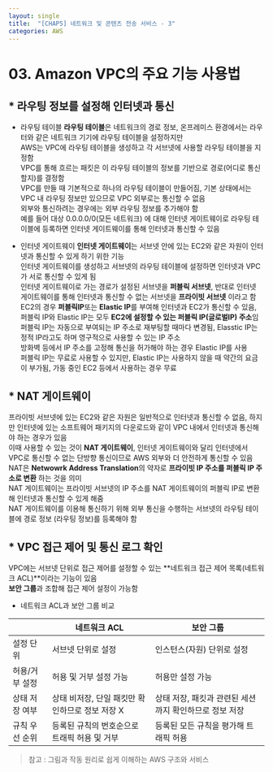 ```yaml
---
layout: single
title:  "[CHAP5] 네트워크 및 콘텐츠 전송 서비스 - 3"
categories: AWS
---
```


# 03. Amazon VPC의 주요 기능 사용법

## * 라우팅 정보를 설정해 인터넷과 통신

- 라우팅 테이블
**라우팅 테이블**은 네트워크의 경로 정보, 온프레미스 환경에서는 라우터와 같은 네트워크 기기에 라우팅 테이블을 설정하지만  
AWS는 VPC에 라우팅 테이블을 생성하고 각 서브넷에 사용할 라우팅 테이블을 지정함  
VPC를 통해 흐르는 패킷은 이 라우팅 테이블의 정보를 기반으로 경로(어디로 통신할지)를 결정함  
VPC를 만들 때 기본적으로 하나의 라우팅 테이블이 만들어짐, 기본 상태에서는 VPC 내 라우팅 정보만 있으므로 VPC 외부로는 통신할 수 없음  
외부와 통신하려는 경우에는 외부 라우팅 정보를 추가해야 함  
예를 들어 대상 0.0.0.0/0(모든 네트워크) 에 대해 인터넷 게이트웨이로 라우팅 테이블에 등록하면 인터넷 게이트웨이를 통해 인터넷과 통신할 수 있음  

- 인터넷 게이트웨이
**인터넷 게이트웨이**는 서브넷 안에 있는 EC2와 같은 자원이 인터넷과 통신할 수 있게 하기 위한 기능  
인터넷 게이트웨이를 생성하고 서브넷의 라우팅 테이블에 설정하면 인터넷과 VPC가 서로 통신할 수 있게 됨  
인터넷 게이트웨이로 가는 경로가 설정된 서브넷을 **퍼블릭 서브넷**, 반대로 인터넷 게이트웨이를 통해 인터넷과 통신할 수 없는 서브넷을 **프라이빗 서브넷** 이라고 함  
EC2의 경우 **퍼블릭IP**또는 **Elastic IP**를 부여해 인터넷과 EC2가 통신할 수 있음, 퍼블릭 IP와 Elastic IP는 모두 **EC2에 설정할 수 있는 퍼블릭 IP(글로벌IP) 주소**임  
퍼블릭 IP는 자동으로 부여되는 IP 주소로 재부팅할 때마다 변경됨, Elasstic IP는 정적 IP라고도 하며 영구적으로 사용할 수 있는 IP 주소  
방화벽 등에서 IP 주소를 고정해 통신을 허가해야 하는 경우 Elastic IP를 사용  
퍼블릭 IP는 무료로 사용할 수 있지만, Elastic IP는 사용하지 않을 때 약간의 요금이 부가됨, 가동 중인 EC2 등에서 사용하는 경우 무료  


## * NAT 게이트웨이

프라이빗 서브넷에 있는 EC2와 같은 자원은 일반적으로 인터넷과 통신할 수 없음, 하지만 인터넷에 있는 소프트웨어 패키지의 다운로드와 같이 VPC 내에서 인터넷과 통신해야 하는 경우가 있음  
이때 사용할 수 있는 것이 **NAT 게이트웨이**, 인터넷 게이트웨이와 달리 인터넷에서 VPC로 통신할 수 없는 단방향 통신이므로 AWS 외부와 더 안전하게 통신할 수 있음  
NAT은 **Netwowrk Address Translation**의 약자로 **프라이빗 IP 주소를 퍼블릭 IP 주소로 변환** 하는 것을 의미  
NAT 게이트웨이는 프라이빗 서브넷의 IP 주소를 NAT 게이트웨이의 퍼블릭 IP로 변환해 인터넷과 통신할 수 있게 해줌  
NAT 게이트웨이를 이용해 통신하기 위해 외부 통신을 수행하는 서브넷의 라우팅 테이블에 경로 정보 (라우팅 정보)를 등록해야 함  


## * VPC 접근 제어 및 통신 로그 확인

VPC에는 서브넷 단위로 접근 제어를 설정할 수 있는 **네트워크 접근 제어 목록(네트워크 ACL)**이라는 기능이 있음  
**보안 그룹**과 조합해 접근 제어 설정이 가능함  

* 네트워크 ACL과 보안 그룹 비교

||네트워크 ACL|보안 그룹|
|---|---|---|
|설정 단위|서브넷 단위로 설정|인스턴스(자원) 단위로 설정|
|허용/거부 설정|허용 및 거부 설정 가능|허용만 설정 가능|
|상태 저장 여부|상태 비저장, 단일 패킷만 확인하므로 정보 저장 X|상태 저장, 패킷과 관련된 세션까지 확인하므로 정보 저장|
|규칙 우선 순위|등록된 규칙의 번호순으로 트래픽 허용 및 거부|등록된 모든 규칙을 평가해 트래픽 허용|



> 참고 : 그림과 작동 원리로 쉽게 이해하는 AWS 구조와 서비스